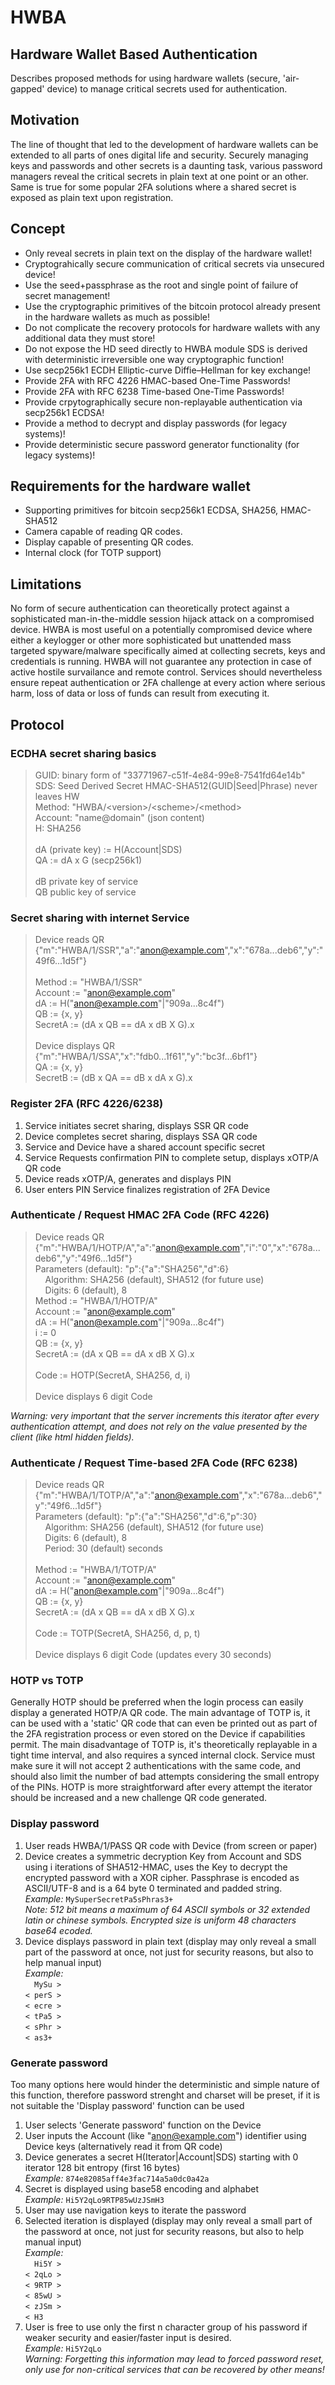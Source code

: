 # HWBA
## Hardware Wallet Based Authentication

Describes proposed methods for using hardware wallets (secure, 'air-gapped' device) to manage critical secrets used for authentication.

## Motivation

The line of thought that led to the development of hardware wallets can be extended to all parts of ones digital life and security. Securely managing keys and passwords and other secrets is a daunting task, various password managers reveal the critical secrets in plain text at one point or an other. Same is true for some popular 2FA solutions where a shared secret is exposed as plain text upon registration.

## Concept

* Only reveal secrets in plain text on the display of the hardware wallet!
* Cryptograhically secure communication of critical secrets via unsecured device!
* Use the seed+passphrase as the root and single point of failure of secret management!
* Use the cryptographic primitives of the bitcoin protocol already present in the hardware wallets as much as possible!
* Do not complicate the recovery protocols for hardware wallets with any additional data they must store!
* Do not expose the HD seed directly to HWBA module SDS is derived with deterministic irreversible one way cryptographic function!
* Use secp256k1 ECDH Elliptic-curve Diffie–Hellman for key exchange!
* Provide 2FA with RFC 4226 HMAC-based One-Time Passwords!
* Provide 2FA with RFC 6238 Time-based One-Time Passwords!
* Provide crpytographically secure non-replayable authentication via secp256k1 ECDSA!
* Provide a method to decrypt and display passwords (for legacy systems)!
* Provide deterministic secure password generator functionality (for legacy systems)!

## Requirements for the hardware wallet

* Supporting primitives for bitcoin secp256k1 ECDSA, SHA256, HMAC-SHA512
* Camera capable of reading QR codes.
* Display capable of presenting QR codes.
* Internal clock (for TOTP support)

## Limitations

No form of secure authentication can theoretically protect against a sophisticated man-in-the-middle session hijack attack on a compromised device. HWBA is most useful on a potentially compromised device where either a keylogger or other more sophisticated but unattended mass targeted spyware/malware specifically aimed at collecting secrets, keys and credentials is running. HWBA will not guarantee any protection in case of active hostile survailance and remote control. Services should nevertheless ensure repeat authentication or 2FA challenge at every action where serious harm, loss of data or loss of funds can result from executing it.

## Protocol
### ECDHA secret sharing basics
> GUID: binary form of "33771967-c51f-4e84-99e8-7541fd64e14b" \
> SDS: Seed Derived Secret HMAC-SHA512(GUID|Seed|Phrase) never leaves HW \
> Method: "HWBA/\<version\>/\<scheme\>/\<method\> \
> Account: "name@domain" (json content) \
> H: SHA256 \
> \
> dA (private key) := H(Account|SDS) \
> QA := dA x G (secp256k1) \
> \
> dB private key of service \
> QB public key of service

### Secret sharing with internet Service
> Device reads QR {"m":"HWBA/1/SSR","a":"anon@example.com","x":"678a...deb6","y":"49f6...1d5f"} \
> \
> Method := "HWBA/1/SSR" \
> Account := "anon@example.com" \
> dA := H("anon@example.com"|"909a...8c4f") \
> QB := {x, y} \
> SecretA := (dA x QB == dA x dB X G).x \
> \
> Device displays QR {"m":"HWBA/1/SSA","x":"fdb0...1f61","y":"bc3f...6bf1"} \
> QA := {x, y} \
> SecretB := (dB x QA == dB x dA x G).x

### Register 2FA (RFC 4226/6238)
1. Service initiates secret sharing, displays SSR QR code
2. Device completes secret sharing, displays SSA QR code
3. Service and Device have a shared account specific secret
4. Service Requests confirmation PIN to complete setup, displays xOTP/A QR code
5. Device reads xOTP/A, generates and displays PIN
6. User enters PIN Service finalizes registration of 2FA Device

### Authenticate / Request HMAC 2FA Code (RFC 4226)
> Device reads QR {"m":"HWBA/1/HOTP/A","a":"anon@example.com","i":"0","x":"678a...deb6","y":"49f6...1d5f"} \
> Parameters (default): "p":{"a":"SHA256","d":6} \
> &nbsp;&nbsp;&nbsp;&nbsp;Algorithm: SHA256 (default), SHA512 (for future use) \
> &nbsp;&nbsp;&nbsp;&nbsp;Digits: 6 (default), 8
> \
> Method := "HWBA/1/HOTP/A" \
> Account := "anon@example.com" \
> dA := H("anon@example.com"|"909a...8c4f") \
> i := 0 \
> QB := {x, y} \
> SecretA := (dA x QB == dA x dB X G).x \
> \
> Code := HOTP(SecretA, SHA256, d, i) \
> \
> Device displays 6 digit Code

*Warning: very important that the server increments this iterator after every authentication attempt, and does not rely on the value presented by the client (like html hidden fields).*

### Authenticate / Request Time-based 2FA Code (RFC 6238)
> Device reads QR {"m":"HWBA/1/TOTP/A","a":"anon@example.com","x":"678a...deb6","y":"49f6...1d5f"} \
> Parameters (default): "p":{"a":"SHA256","d":6,"p":30} \
> &nbsp;&nbsp;&nbsp;&nbsp;Algorithm: SHA256 (default), SHA512 (for future use) \
> &nbsp;&nbsp;&nbsp;&nbsp;Digits: 6 (default), 8 \
> &nbsp;&nbsp;&nbsp;&nbsp;Period:	30 (default) seconds \
> \
> Method := "HWBA/1/TOTP/A" \
> Account := "anon@example.com" \
> dA := H("anon@example.com"|"909a...8c4f") \
> QB := {x, y} \
> SecretA := (dA x QB == dA x dB X G).x \
> \
> Code := TOTP(SecretA, SHA256, d, p, t) \
> \
> Device displays 6 digit Code (updates every 30 seconds)

### HOTP vs TOTP

Generally HOTP should be preferred when the login process can easily display a generated HOTP/A QR code. The main advantage of TOTP is, it can be used with a 'static' QR code that can even be printed out as part of the 2FA registration process or even stored on the Device if capabilities permit. The main disadvantage of TOTP is, it's theoretically replayable in a tight time interval, and also requires a synced internal clock. Service must make sure it will not accept 2 authentications with the same code, and should also limit the number of bad attempts considering the small entropy of the PINs. HOTP is more straightforward after every attempt the iterator should be increased and a new challenge QR code generated.

### Display password

1. User reads HWBA/1/PASS QR code with Device (from screen or paper)
2. Device creates a symmetric decryption Key from Account and SDS using i iterations of SHA512-HMAC, uses the Key to decrypt the encrypted password with a XOR cipher. Passphrase is encoded as ASCII/UTF-8 and is a 64 byte 0 terminated and padded string. \
*Example:* <code>MySuperSecretPa5sPhras3+</code> \
*Note: 512 bit means a maximum of 64 ASCII symbols or 32 extended latin or chinese symbols. Encrypted size is uniform 48 characters base64 ecoded.*
3. Device displays password in plain text (display may only reveal a small part of the password at once, not just for security reasons, but also to help manual input) \
	*Example:* \
	<code>&nbsp;&nbsp;MySu ></code> \
	<code>< perS ></code> \
	<code>< ecre ></code> \
	<code>< tPa5 ></code> \
	<code>< sPhr ></code> \
	<code>< as3+&nbsp;&nbsp;</code>

### Generate password
Too many options here would hinder the deterministic and simple nature of this function, therefore password strenght and charset will be preset, if it is not suitable the 'Display password' function can be used
1. User selects 'Generate password' function on the Device
2. User inputs the Account (like "anon@example.com") identifier using Device keys (alternatively read it from QR code)
3. Device generates a secret H(Iterator|Account|SDS) starting with 0 iterator 128 bit entropy (first 16 bytes) \
	*Example:* <code>874e82085aff4e3fac714a5a0dc0a42a</code>
4. Secret is displayed using base58 encoding and alphabet \
	*Example:* <code>Hi5Y2qLo9RTP85wUzJSmH3</code>
4. User may use navigation keys to iterate the password
5. Selected iteration is displayed (display may only reveal a small part of the password at once, not just for security reasons, but also to help manual input) \
	*Example:* \
	<code>&nbsp;&nbsp;Hi5Y ></code> \
	<code>< 2qLo ></code> \
	<code>< 9RTP ></code> \
	<code>< 85wU ></code> \
	<code>< zJSm ></code> \
	<code>< H3&nbsp;&nbsp;&nbsp;&nbsp;</code>
6. User is free to use only the first n character group of his password if weaker security and easier/faster input is desired. \
	*Example:* <code>Hi5Y2qLo</code> \
	*Warning: Forgetting this information may lead to forced password reset, only use for non-critical services that can be recovered by other means!*
